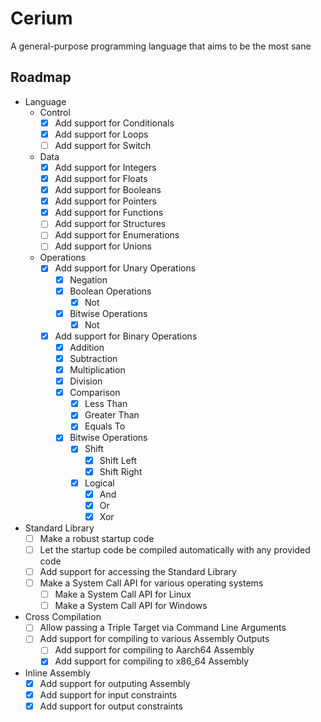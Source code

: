 # Cerium

A general-purpose programming language that aims to be the most sane

## Roadmap

- Language
    - Control
        - [x] Add support for Conditionals
        - [x] Add support for Loops
        - [ ] Add support for Switch

    - Data
        - [x] Add support for Integers
        - [x] Add support for Floats
        - [x] Add support for Booleans
        - [x] Add support for Pointers
        - [x] Add support for Functions
        - [ ] Add support for Structures
        - [ ] Add support for Enumerations 
        - [ ] Add support for Unions 

    - Operations
        - [x] Add support for Unary Operations
            - [x] Negation
            - [x] Boolean Operations
                - [x] Not
            - [x] Bitwise Operations
                - [x] Not
        - [x] Add support for Binary Operations
            - [x] Addition
            - [x] Subtraction
            - [x] Multiplication
            - [x] Division
            - [x] Comparison
                - [x] Less Than
                - [x] Greater Than
                - [x] Equals To
            - [x] Bitwise Operations
                - [x] Shift
                    - [x] Shift Left
                    - [x] Shift Right
                - [x] Logical
                    - [x] And
                    - [x] Or
                    - [x] Xor

- Standard Library
    - [ ] Make a robust startup code
    - [ ] Let the startup code be compiled automatically with any provided code
    - [ ] Add support for accessing the Standard Library
    - [ ] Make a System Call API for various operating systems
        - [ ] Make a System Call API for Linux
        - [ ] Make a System Call API for Windows

- Cross Compilation
    - [ ] Allow passing a Triple Target via Command Line Arguments
    - [ ] Add support for compiling to various Assembly Outputs
        - [ ] Add support for compiling to Aarch64 Assembly
        - [x] Add support for compiling to x86_64 Assembly

- Inline Assembly
    - [x] Add support for outputing Assembly
    - [x] Add support for input constraints
    - [x] Add support for output constraints
